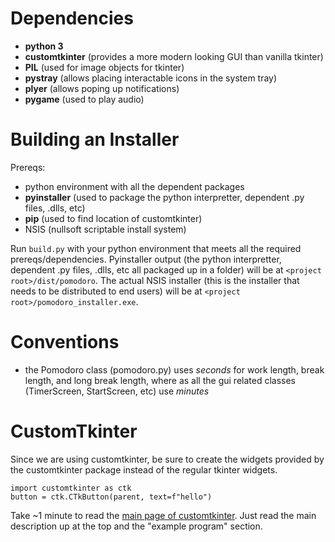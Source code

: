 # Dependencies
- **python 3**
- **customtkinter** (provides a more modern looking GUI than vanilla tkinter)
- **PIL** (used for image objects for tkinter)
- **pystray** (allows placing interactable icons in the system tray)
- **plyer** (allows poping up notifications)
- **pygame** (used to play audio)

# Building an Installer
Prereqs:
- python environment with all the dependent packages
- **pyinstaller** (used to package the python interpretter, dependent .py files, .dlls, etc)
- **pip** (used to find location of customtkinter)
- NSIS (nullsoft scriptable install system)

Run `build.py` with your python environment that meets all the required prereqs/dependencies. Pyinstaller output (the python interpretter, dependent .py files, .dlls, etc all packaged up in a folder) will be at `<project root>/dist/pomodoro`. The actual NSIS installer (this is the installer that needs to be distributed to end users) will be at `<project root>/pomodoro_installer.exe`.

# Conventions
- the Pomodoro class (pomodoro.py) uses *seconds* for work length, break length, and long break length, where as all the gui related classes (TimerScreen, StartScreen, etc) use *minutes*

# CustomTkinter
Since we are using customtkinter, be sure to create the widgets provided by the customtkinter package instead of the regular tkinter widgets.

~~~~~~~~~~~~~~~~~~~~~~~~~~~
import customtkinter as ctk
button = ctk.CTkButton(parent, text=f"hello")
~~~~~~~~~~~~~~~~~~~~~~~~~~~

Take ~1 minute to read the [main page of customtkinter](https://github.com/TomSchimansky/CustomTkinter). Just read the main description up at the top and the "example program" section.